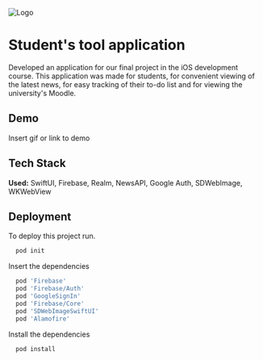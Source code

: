 
![Logo](https://i.postimg.cc/4NytPFPB/students.png)


# Student's tool application

Developed an application for our final project in the iOS development course. This application was made for students, for convenient viewing of the latest news, for easy tracking of their to-do list and for viewing the university's Moodle.

## Demo

Insert gif or link to demo


## Tech Stack

**Used:** SwiftUI, Firebase, Realm, NewsAPI, Google Auth, SDWebImage, WKWebView


## Deployment

To deploy this project run.

```bash
  pod init
```
Insert the dependencies
```bash
  pod 'Firebase'
  pod 'Firebase/Auth'
  pod 'GoogleSignIn'
  pod 'Firebase/Core' 
  pod 'SDWebImageSwiftUI'
  pod 'Alamofire'
```

Install the dependencies
```bash
  pod install
```


